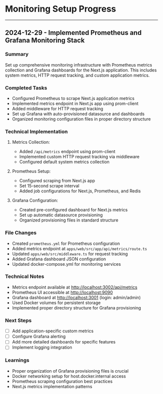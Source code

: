 # Monitoring Setup Progress

---

## 2024-12-29 - Implemented Prometheus and Grafana Monitoring Stack

### Summary

Set up comprehensive monitoring infrastructure with Prometheus metrics collection and Grafana dashboards for the Next.js application. This includes system metrics, HTTP request tracking, and custom application metrics.

### Completed Tasks

- Configured Prometheus to scrape Next.js application metrics
- Implemented metrics endpoint in Next.js app using prom-client
- Added middleware for HTTP request tracking
- Set up Grafana with auto-provisioned datasource and dashboards
- Organized monitoring configuration files in proper directory structure

### Technical Implementation

1. Metrics Collection:
   - Added `/api/metrics` endpoint using prom-client
   - Implemented custom HTTP request tracking via middleware
   - Configured default system metrics collection

2. Prometheus Setup:
   - Configured scraping from Next.js app
   - Set 15-second scrape interval
   - Added job configurations for Next.js, Prometheus, and Redis

3. Grafana Configuration:
   - Created pre-configured dashboard for Next.js metrics
   - Set up automatic datasource provisioning
   - Organized provisioning files in standard structure

### File Changes

- Created `prometheus.yml` for Prometheus configuration
- Added metrics endpoint at `apps/web/src/app/api/metrics/route.ts`
- Updated `apps/web/src/middleware.ts` for request tracking
- Added Grafana dashboard JSON configuration
- Updated docker-compose.yml for monitoring services

### Technical Notes

- Metrics endpoint available at <http://localhost:3002/api/metrics>
- Prometheus UI accessible at <http://localhost:9090>
- Grafana dashboard at <http://localhost:3001> (login: admin/admin)
- Used Docker volumes for persistent storage
- Implemented proper directory structure for Grafana provisioning

### Next Steps

- [ ] Add application-specific custom metrics
- [ ] Configure Grafana alerting
- [ ] Add more detailed dashboards for specific features
- [ ] Implement logging integration

### Learnings

- Proper organization of Grafana provisioning files is crucial
- Docker networking setup for host.docker.internal access
- Prometheus scraping configuration best practices
- Next.js metrics implementation patterns
